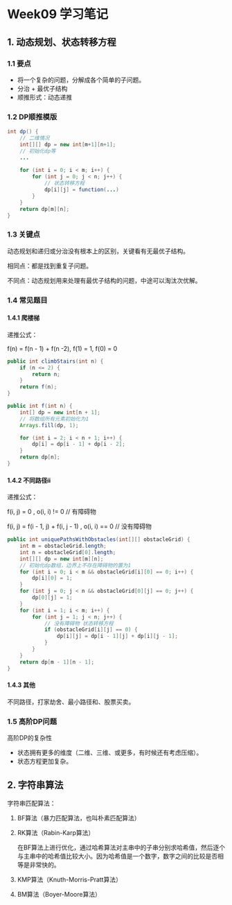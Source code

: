 # Week09 学习笔记

## 1. 动态规划、状态转移方程

### 1.1 要点

* 将一个复杂的问题，分解成各个简单的子问题。
* 分治 + 最优子结构
* 顺推形式：动态递推

### 1.2 DP顺推模版

```java
int dp() {
    // 二维情况
    int[][] dp = new int[m+1][n+1];
    // 初始化dp等
    ...
    
    for (int i = 0; i < m; i++) {
        for (int j = 0; j < n; j++) {
            // 状态转移方程
            dp[i][j] = function(...)
        }
    }
    return dp[m][n];
}
```

### 1.3 关键点

动态规划和递归或分治没有根本上的区别，关键看有无最优子结构。

相同点：都是找到重复子问题。

不同点：动态规划用来处理有最优子结构的问题，中途可以淘汰次优解。

### 1.4 常见题目

#### 1.4.1 爬楼梯

递推公式：

f(n) = f(n - 1) + f(n -2),    f(1) = 1,    f(0) = 0

```java
public int climbStairs(int n) {
    if (n <= 2) {
        return n;
    }
    return f(n);
}

public int f(int n) {
    int[] dp = new int[n + 1];
    // 将数组所有元素初始化为1
    Arrays.fill(dp, 1);

    for (int i = 2; i < n + 1; i++) {
        dp[i] = dp[i - 1] + dp[i - 2];
    }
    return dp[n];
}
```

#### 1.4.2 不同路径ii

递推公式：

f(i, j) = 0 , o(i, i) != 0 // 有障碍物

f(i, j) = f(i - 1, j) + f(i, j - 1) , o(i, i) == 0 // 没有障碍物

```java
public int uniquePathsWithObstacles(int[][] obstacleGrid) {
    int m = obstacleGrid.length;
    int n = obstacleGrid[0].length;
    int[][] dp = new int[m][n];
    // 初始化dp数组，边界上不存在障碍物的置为1
    for (int i = 0; i < m && obstacleGrid[i][0] == 0; i++) {
        dp[i][0] = 1;
    }
    for (int j = 0; j < n && obstacleGrid[0][j] == 0; j++) {
        dp[0][j] = 1;
    }
    for (int i = 1; i < m; i++) {
        for (int j = 1; j < n; j++) {
            // 没有障碍物 状态转移方程 
            if (obstacleGrid[i][j] == 0) {
                dp[i][j] = dp[i - 1][j] + dp[i][j - 1];
            }
        }
    }
    return dp[m - 1][n - 1];
}
```

#### 1.4.3 其他

不同路径，打家劫舍、最小路径和、股票买卖。

### 1.5 高阶DP问题

高阶DP的复杂性

* 状态拥有更多的维度（二维、三维、或更多，有时候还有考虑压缩）。
* 状态方程更加复杂。

## 2. 字符串算法

字符串匹配算法：

1. BF算法（暴力匹配算法，也叫朴素匹配算法）

2. RK算法（Rabin-Karp算法）

   在BF算法上进行优化，通过哈希算法对主串中的子串分别求哈希值，然后逐个与主串中的哈希值比较大小。因为哈希值是一个数字，数字之间的比较是否相等是非常快的。

3. KMP算法（Knuth-Morris-Pratt算法）

4. BM算法（Boyer-Moore算法）

